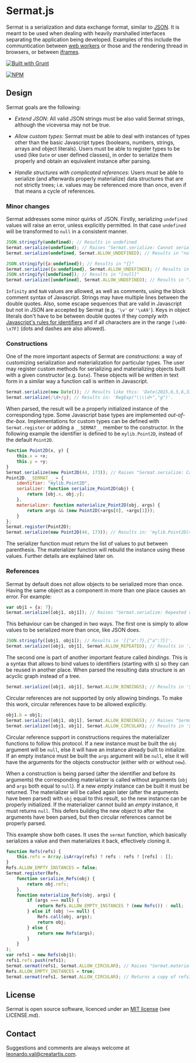 ﻿Sermat.js
=========

Sermat is a serialization and data exchange format, similar to [JSON](http://json.org/). It is meant 
to be used when dealing with heavily marshalled interfaces separating the application being 
developed. Examples of this include the communtication between 
[web workers](http://www.whatwg.org/specs/web-workers/current-work/) or those and the rendering 
thread in browsers, or between [iframes](http://www.w3schools.com/html/html_iframe.asp). 

[![Built with Grunt](https://cdn.gruntjs.com/builtwith.png)](http://gruntjs.com/)

[![NPM](https://nodei.co/npm/sermat.png)](https://www.npmjs.com/package/sermat)

## Design

Sermat goals are the following:

+ _Extend JSON_: All valid JSON strings must be also valid Sermat strings, although the viceversa 
	may not be true.

+ _Allow custom types_: Sermat must be able to deal with instances of types other than the basic 
	Javascript types (booleans, numbers, strings, arrays and object literals). Users must be able to
	register types to be used (like `Date` or user defined classes), in order to serialize them 
	properly and obtain an equivalent instance after parsing.
	
+ _Handle structures with complicated references_: Users must be able to serialize (and afterwards 
	properly materialize) data structures that are not strictly trees; i.e. values may be referenced 
	more than once, even if that means a cycle of references.

### Minor changes
	
Sermat addresses some minor quirks of JSON. Firstly, serializing `undefined` values will raise an 
error, unless explicitly permitted. In that case `undefined` will be transformed to `null` in a 
consistent manner. 

```javascript
JSON.stringify(undefined); // Results in undefined
Sermat.serialize(undefined); // Raises "Sermat.serialize: Cannot serialize undefined value!"
Sermat.serialize(undefined, Sermat.ALLOW_UNDEFINED); // Results in "null"

JSON.stringify({a:undefined}); // Results in "{}"
Sermat.serialize({a:undefined}, Sermat.ALLOW_UNDEFINED); // Results in "{a:null}"
JSON.stringify([undefined]); // Results in "[null]"
Sermat.serialize([undefined], Sermat.ALLOW_UNDEFINED); // Results in "[null]"
```

`Infinity` and `NaN` values are allowed, as well as comments, using the block comment syntax of 
Javascript. Strings may have multiple lines between the double quotes. Also, some escape sequences
that are valid in Javascript but not in JSON are accepted by Sermat (e.g. `'\v'` or `'\xA9'`). Keys 
in object literals don't have to be between double quotes if they comply with [Javascript's rules
for identifiers](http://www.w3schools.com/js/js_variables.asp) and if all characters are in the 
range `[\x00-\x7F]` (dots and dashes are also allowed).

### Constructions

One of the more important aspects of Sermat are _constructions_: a way of customizing serialization 
and materialization for particular types. The user may register custom methods for serializing and 
materializing objects built with a given constructor (e.g. `Date`). These objects will be written
in text form in a similar way a function call is written in Javascript.

```javascript
Sermat.serialize(new Date()); // Results like this: 'Date(2015,6,5,6,33,47,123)'.
Sermat.serialize(/\d+/g); // Results in: 'RegExp("\\\\d+","g")'.
```

When parsed, the result will be a properly initialized instance of the corresponding type. Some 
Javascript base types are implemented _out-of-the-box_. Implementations for custom types can be 
defined with `Sermat.register` or adding a `__SERMAT__` member to the constructor. In the following 
example the identifier is defined to be `mylib.Point2D`, instead of the default `Point2D`.

```javascript
function Point2D(x, y) {
	this.x = +x;
	this.y = +y;
}
Sermat.serialize(new Point2D(44, 173)); // Raises "Sermat.serialize: Cannot serialize value!"
Point2D.__SERMAT__ = {
	identifier: "mylib.Point2D",
	serializer: function serialize_Point2D(obj) {
		return [obj.x, obj.y];
	},
	materializer: function materialize_Point2D(obj, args) {
		return args && (new Point2D(+args[0], +args[1]));
	}
};
Sermat.register(Point2D);
Sermat.serialize(new Point2D(44, 173)); // Results in: 'mylib.Point2D(44,173)'
```

The serializer function must return the list of values to put between parenthesis. The materializer 
function will rebuild the instance using these values. Further details are explained later on.

### References 

Sermat by default does not allow objects to be serialized more than once. Having the same object as 
a component in more than one place causes an error. For example:

```javascript
var obj1 = {a: 7};
Sermat.serialize([obj1, obj1]); // Raises "Sermat.serialize: Repeated reference detected!"
```

This behaviour can be changed in two ways. The first one is simply to allow values to be serialized 
more than once, like JSON does. 

```javascript
JSON.stringify([obj1, obj1]); // Results in '[{"a":7},{"a":7}]'.
Sermat.serialize([obj1, obj1], Sermat.ALLOW_REPEATED); // Results in '[{a:7},{a:7}]'.
```

The second one is part of another important feature called _bindings_. This is a syntax that allows 
to bind values to identifiers (starting with `$`) so they can be reused in another place. When 
parsed the resulting data structure is an acyclic graph instead of a tree.

```javascript
Sermat.serialize([obj1, obj1], Sermat.ALLOW_BINDINGS); // Results in '$0=[$1={a:7},$1]'.
```

Circular references are not supported by only allowing bindings. To make this work, circular 
references have to be allowed explicitly.

```javascript
obj1.b = obj1;
Sermat.serialize([obj1, obj1], Sermat.ALLOW_BINDINGS); // Raises "Sermat.serialize: Circular reference detected!"
Sermat.serialize([obj1, obj1], Sermat.ALLOW_CIRCULAR); // Results in '$0=[$1={a:7,b:$1},$1]'.
```

Circular reference support in constructions requires the materializer functions to follow this 
protocol. If a new instance must be built the `obj` argument will be `null`, else it will have an 
instance already built to initialize. If an empty instance must be built the `args` argument will be 
`null`, else it will have the arguments for the objects constructor (either with or without `new`).

When a construction is being parsed (after the identifier and before its arguments) the 
corresponding materializer is called without arguments (`obj` and `args` both equal to `null`). If a
new _empty_ instance can be built it must be returned. The materializer will be called again later
(after the arguments have been parsed) with `obj` equal to this result, so the new instance can be
properly initialized. If the materializer cannot build an _empty_ instance, it must returns `null`.
This defers building the new object to after the arguments have been parsed, but then circular 
references cannot be properly parsed.

This example show both cases. It uses the `sermat` function, which basically serializes a value and 
then materializes it back, effectively cloning it.

```javascript
function Refs(refs) {
	this.refs = Array.isArray(refs) ? refs : refs ? [refs] : [];
}
Refs.ALLOW_EMPTY_INSTANCES = false;
Sermat.register(Refs, 
	function serialize_Refs(obj) {
		return obj.refs;
	},
	function materialize_Refs(obj, args) {
		if (args === null) {
			return Refs.ALLOW_EMPTY_INSTANCES ? (new Refs()) : null; 
		} else if (obj !== null) {
			Refs.call(obj, args);
			return obj;
		} else {
			return new Refs(args);
		}
	}
);
var refs1 = new Refs(obj1);
refs1.refs.push(refs1);
Sermat.sermat(refs1, Sermat.ALLOW_CIRCULAR); // Raises "Sermat.materialize: '$xx' is not bound at ...!".
Refs.ALLOW_EMPTY_INSTANCES = true;
Sermat.sermat(refs1, Sermat.ALLOW_CIRCULAR); // Returns a copy of refs1.
```

## License

Sermat is open source software, licenced under an [MIT license](LICENSE.md) (see LICENSE.md).

## Contact

Suggestions and comments are always welcome at [leonardo.val@creatartis.com](mailto:leonardo.val@creatartis.com).